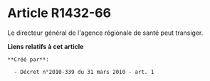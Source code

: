 # Article R1432-66

Le directeur général de l'agence régionale de santé peut transiger.

**Liens relatifs à cet article**

	**Créé par**:

	  - Décret n°2010-339 du 31 mars 2010 - art. 1
